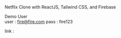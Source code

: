 Netflix Clone with ReactJS, Tailwind CSS, and Firebase

Demo User  
user : fire@fire.com
pass : fire123

link : 
